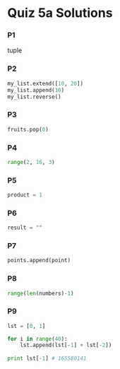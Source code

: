 # Quiz 5a Solutions

### P1
tuple

### P2
```python
my_list.extend([10, 20])
my_list.append(10)
my_list.reverse()
```

### P3
```python
fruits.pop(0)
```



### P4
```python
range(2, 16, 3)
```

### P5

```python
product = 1
```

### P6

```python
result = ""
```

### P7

```python
points.append(point)
```

### P8
```python
range(len(numbers)-1)
```

### P9
```python
lst = [0, 1]

for i in range(40):
    lst.append(lst[-1] + lst[-2])
                
print lst[-1] # 165580141
```
